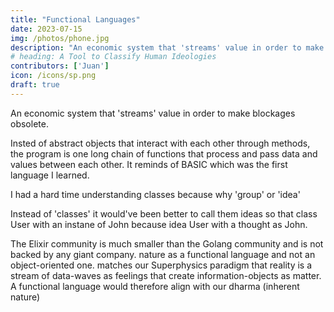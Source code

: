 ```yaml
---
title: "Functional Languages"
date: 2023-07-15
img: /photos/phone.jpg
description: "An economic system that 'streams' value in order to make blockages obsolete."
# heading: A Tool to Classify Human Ideologies
contributors: ['Juan']
icon: /icons/sp.png
draft: true
---
```



An economic system that 'streams' value in order to make blockages obsolete.

Insted of abstract objects that interact with each other through methods, the program is one long chain of functions that process and pass data and values between each other. It reminds of BASIC which was the first language I learned.

I had a hard time understanding classes because why 'group' or 'idea'

Instead of 'classes' it would've been better to call them ideas so that class User with an instane of John because idea User with a thought as John.  

The Elixir community is much smaller than the Golang community and is not backed by any giant company. nature as a functional language and not an object-oriented one. matches our Superphysics paradigm that reality is a stream of data-waves as feelings that create information-objects as matter. A functional language would therefore align with our dharma (inherent nature)
